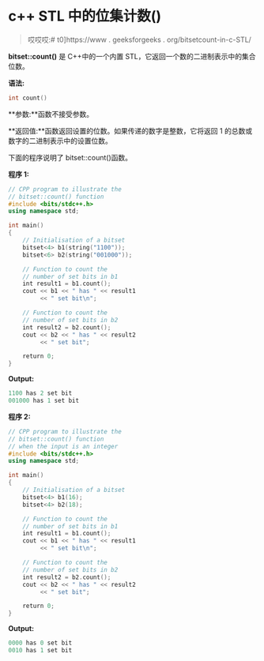 # c++ STL 中的位集计数()

> 哎哎哎:# t0]https://www . geeksforgeeks . org/bitsetcount-in-c-STL/

**bitset::count()** 是 C++中的一个内置 STL，它返回一个数的二进制表示中的集合位数。

**语法:**

```cpp
int count() 

```

**参数:**函数不接受参数。

**返回值:**函数返回设置的位数。如果传递的数字是整数，它将返回 1 的总数或数字的二进制表示中的设置位数。

下面的程序说明了 bitset::count()函数。

**程序 1:**

```cpp
// CPP program to illustrate the
// bitset::count() function
#include <bits/stdc++.h>
using namespace std;

int main()
{
    // Initialisation of a bitset
    bitset<4> b1(string("1100"));
    bitset<6> b2(string("001000"));

    // Function to count the
    // number of set bits in b1
    int result1 = b1.count();
    cout << b1 << " has " << result1
         << " set bit\n";

    // Function to count the
    // number of set bits in b2
    int result2 = b2.count();
    cout << b2 << " has " << result2
         << " set bit";

    return 0;
}
```

**Output:**

```cpp
1100 has 2 set bit
001000 has 1 set bit

```

**程序 2:**

```cpp
// CPP program to illustrate the
// bitset::count() function
// when the input is an integer
#include <bits/stdc++.h>
using namespace std;

int main()
{
    // Initialisation of a bitset
    bitset<4> b1(16);
    bitset<4> b2(18);

    // Function to count the
    // number of set bits in b1
    int result1 = b1.count();
    cout << b1 << " has " << result1
         << " set bit\n";

    // Function to count the
    // number of set bits in b2
    int result2 = b2.count();
    cout << b2 << " has " << result2
         << " set bit";

    return 0;
}
```

**Output:**

```cpp
0000 has 0 set bit
0010 has 1 set bit

```